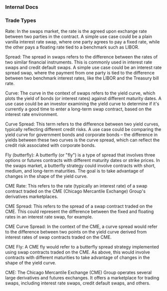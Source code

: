 ### Internal Docs

### Trade Types
Rate: In the swaps market, the rate is the agreed upon exchange rate between two parties in the contract. A simple use case could be a plain vanilla interest rate swap, where one party agrees to pay a fixed rate, while the other pays a floating rate tied to a benchmark such as LIBOR.

Spread: The spread in swaps refers to the difference between the rates of two similar financial instruments. This is commonly used in interest rate swaps and credit default swaps. A simple use case could be an interest rate spread swap, where the payment from one party is tied to the difference between two benchmark interest rates, like the LIBOR and the Treasury bill rate.

Curve: The curve in the context of swaps refers to the yield curve, which plots the yield of bonds (or interest rates) against different maturity dates. A use case could be an investor examining the yield curve to determine if it's currently a good time to enter a long-term swap contract, based on the interest rate environment.

Curve Spread: This term refers to the difference between two yield curves, typically reflecting different credit risks. A use case could be comparing the yield curve for government bonds and corporate bonds – the difference in yields between these two curves is the curve spread, which can reflect the credit risk associated with corporate bonds.

Fly (butterfly): A butterfly (or "fly") is a type of spread that involves three options or futures contracts with different maturity dates or strike prices. In the swaps market, a butterfly strategy could involve contracts with short, medium, and long-term maturities. The goal is to take advantage of changes in the shape of the yield curve.

CME Rate: This refers to the rate (typically an interest rate) of a swap contract traded on the CME (Chicago Mercantile Exchange) Group's derivatives marketplaces.

CME Spread: This refers to the spread of a swap contract traded on the CME. This could represent the difference between the fixed and floating rates in an interest rate swap, for example.

CME Curve Spread: In the context of the CME, a curve spread would refer to the difference between two points on the yield curve derived from interest rates of swap contracts traded on the CME.

CME Fly: A CME fly would refer to a butterfly spread strategy implemented using swap contracts traded on the CME. As above, this would involve contracts with different maturities to take advantage of changes in the shape of the yield curve.

CME: The Chicago Mercantile Exchange (CME) Group operates several large derivatives and futures exchanges. It offers a marketplace for trading swaps, including interest rate swaps, credit default swaps, and others.

